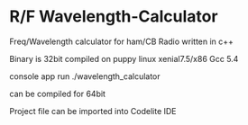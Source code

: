 # R/F Wavelength-Calculator
Freq/Wavelength calculator for ham/CB Radio written in c++

Binary is 32bit compiled on puppy linux xenial7.5/x86 Gcc 5.4

console app run ./wavelength_calculator

can be compiled for 64bit

Project file can be imported into Codelite IDE
